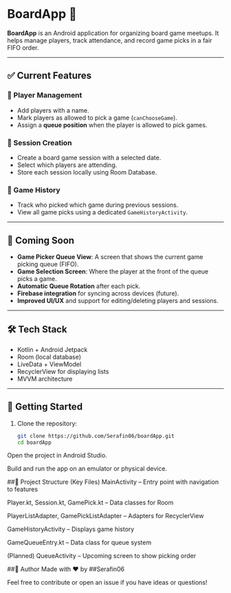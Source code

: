 # BoardApp 🎲

**BoardApp** is an Android application for organizing board game meetups. It helps manage players, track attendance, and record game picks in a fair FIFO order.

---

## ✅ Current Features

### 👥 Player Management
- Add players with a name.
- Mark players as allowed to pick a game (`canChooseGame`).
- Assign a **queue position** when the player is allowed to pick games.

### 📅 Session Creation
- Create a board game session with a selected date.
- Select which players are attending.
- Store each session locally using Room Database.

### 📜 Game History
- Track who picked which game during previous sessions.
- View all game picks using a dedicated `GameHistoryActivity`.

---

## 🔄 Coming Soon
- **Game Picker Queue View**: A screen that shows the current game picking queue (FIFO).
- **Game Selection Screen**: Where the player at the front of the queue picks a game.
- **Automatic Queue Rotation** after each pick.
- **Firebase integration** for syncing across devices (future).
- **Improved UI/UX** and support for editing/deleting players and sessions.

---

## 🛠️ Tech Stack

- Kotlin + Android Jetpack
- Room (local database)
- LiveData + ViewModel
- RecyclerView for displaying lists
- MVVM architecture

---

## 🚀 Getting Started

1. Clone the repository:
   ```bash
   git clone https://github.com/Serafin06/boardApp.git
   cd boardApp
Open the project in Android Studio.

Build and run the app on an emulator or physical device.

##📂 Project Structure (Key Files)
MainActivity – Entry point with navigation to features

Player.kt, Session.kt, GamePick.kt – Data classes for Room

PlayerListAdapter, GamePickListAdapter – Adapters for RecyclerView

GameHistoryActivity – Displays game history

GameQueueEntry.kt – Data class for queue system

(Planned) QueueActivity – Upcoming screen to show picking order

##👤 Author
Made with ❤️ by ##Serafin06

Feel free to contribute or open an issue if you have ideas or questions!
